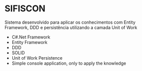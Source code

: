 # SIFISCON
Sistema desenvolvido para aplicar os conhecimentos com Entity Framework, DDD e persistência utilizando a camada Unit of Work

* C#.Net Framework
* Entity Framework
* DDD
* SOLID
* Unit of Work Persistence
* Simple console application, only to apply the knowledge

